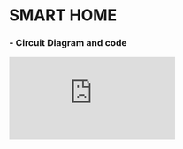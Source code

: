 # **SMART HOME**
### - **Circuit Diagram and code**
![Circuit Diagram and code](https://github.com/IBM-EPBL/IBM-Project-5462-1658765976/blob/main/Assignments/Assignment-1/Kavin%20P/Assignment%201%20Smart%20Home.pdf)
